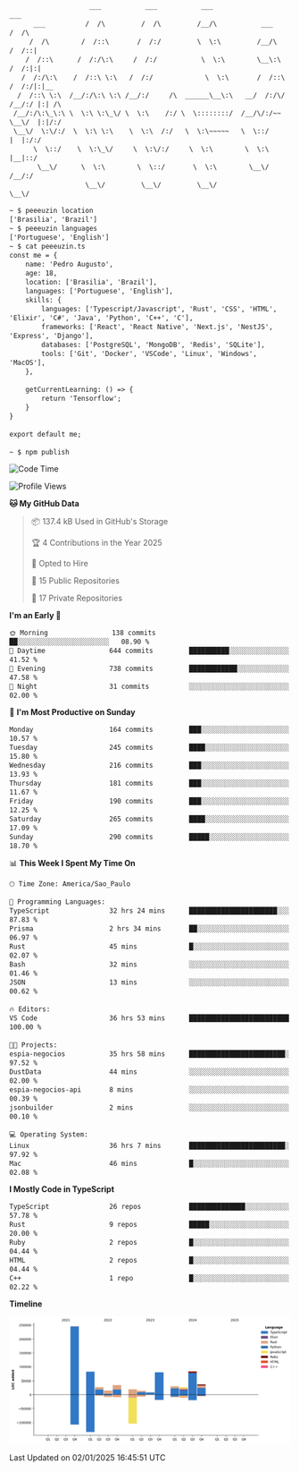 ```

                    ___           ___           ___                        ___     
      ___          /  /\         /  /\         /__/\           ___        /  /\    
     /  /\        /  /::\       /  /:/         \  \:\         /__/\      /  /::|   
    /  /::\      /  /:/\:\     /  /:/           \  \:\        \__\:\    /  /:|:|   
   /  /:/\:\    /  /::\ \:\   /  /:/             \  \:\       /  /::\  /  /:/|:|__ 
  /  /::\ \:\  /__/:/\:\ \:\ /__/:/     /\  ______\__\:\   __/  /:/\/ /__/:/ |:| /\
 /__/:/\:\_\:\ \  \:\ \:\_\/ \  \:\    /:/ \  \::::::::/  /__/\/:/~~  \__\/  |:|/:/
 \__\/  \:\/:/  \  \:\ \:\    \  \:\  /:/   \  \:\~~~~~   \  \::/         |  |:/:/ 
      \  \::/    \  \:\_\/     \  \:\/:/     \  \:\        \  \:\         |__|::/  
       \__\/      \  \:\        \  \::/       \  \:\        \__\/         /__/:/   
                   \__\/         \__\/         \__\/                      \__\/    

```

```
~ $ peeeuzin location
['Brasilia', 'Brazil']
~ $ peeeuzin languages
['Portuguese', 'English']
~ $ cat peeeuzin.ts
const me = {
    name: 'Pedro Augusto',
    age: 18,
    location: ['Brasilia', 'Brazil'],
    languages: ['Portuguese', 'English'],
    skills: {
        languages: ['Typescript/Javascript', 'Rust', 'CSS', 'HTML', 'Elixir', 'C#', 'Java', 'Python', 'C++', 'C'],
        frameworks: ['React', 'React Native', 'Next.js', 'NestJS', 'Express', 'Django'],
        databases: ['PostgreSQL', 'MongoDB', 'Redis', 'SQLite'],
        tools: ['Git', 'Docker', 'VSCode', 'Linux', 'Windows', 'MacOS'],
    },
    
    getCurrentLearning: () => {
        return 'Tensorflow';
    }
}

export default me;

~ $ npm publish
```

<!--START_SECTION:waka-->
![Code Time](http://img.shields.io/badge/Code%20Time-2%2C362%20hrs%2026%20mins-blue)

![Profile Views](http://img.shields.io/badge/Profile%20Views-0-blue)

**🐱 My GitHub Data** 

> 📦 137.4 kB Used in GitHub's Storage 
 > 
> 🏆 4 Contributions in the Year 2025
 > 
> 💼 Opted to Hire
 > 
> 📜 15 Public Repositories 
 > 
> 🔑 17 Private Repositories 
 > 
**I'm an Early 🐤** 

```text
🌞 Morning                138 commits         ██░░░░░░░░░░░░░░░░░░░░░░░   08.90 % 
🌆 Daytime                644 commits         ██████████░░░░░░░░░░░░░░░   41.52 % 
🌃 Evening                738 commits         ████████████░░░░░░░░░░░░░   47.58 % 
🌙 Night                  31 commits          ░░░░░░░░░░░░░░░░░░░░░░░░░   02.00 % 
```
📅 **I'm Most Productive on Sunday** 

```text
Monday                   164 commits         ███░░░░░░░░░░░░░░░░░░░░░░   10.57 % 
Tuesday                  245 commits         ████░░░░░░░░░░░░░░░░░░░░░   15.80 % 
Wednesday                216 commits         ███░░░░░░░░░░░░░░░░░░░░░░   13.93 % 
Thursday                 181 commits         ███░░░░░░░░░░░░░░░░░░░░░░   11.67 % 
Friday                   190 commits         ███░░░░░░░░░░░░░░░░░░░░░░   12.25 % 
Saturday                 265 commits         ████░░░░░░░░░░░░░░░░░░░░░   17.09 % 
Sunday                   290 commits         █████░░░░░░░░░░░░░░░░░░░░   18.70 % 
```


📊 **This Week I Spent My Time On** 

```text
🕑︎ Time Zone: America/Sao_Paulo

💬 Programming Languages: 
TypeScript               32 hrs 24 mins      ██████████████████████░░░   87.83 % 
Prisma                   2 hrs 34 mins       ██░░░░░░░░░░░░░░░░░░░░░░░   06.97 % 
Rust                     45 mins             █░░░░░░░░░░░░░░░░░░░░░░░░   02.07 % 
Bash                     32 mins             ░░░░░░░░░░░░░░░░░░░░░░░░░   01.46 % 
JSON                     13 mins             ░░░░░░░░░░░░░░░░░░░░░░░░░   00.62 % 

🔥 Editors: 
VS Code                  36 hrs 53 mins      █████████████████████████   100.00 % 

🐱‍💻 Projects: 
espia-negocios           35 hrs 58 mins      ████████████████████████░   97.52 % 
DustData                 44 mins             ░░░░░░░░░░░░░░░░░░░░░░░░░   02.00 % 
espia-negocios-api       8 mins              ░░░░░░░░░░░░░░░░░░░░░░░░░   00.39 % 
jsonbuilder              2 mins              ░░░░░░░░░░░░░░░░░░░░░░░░░   00.10 % 

💻 Operating System: 
Linux                    36 hrs 7 mins       ████████████████████████░   97.92 % 
Mac                      46 mins             █░░░░░░░░░░░░░░░░░░░░░░░░   02.08 % 
```

**I Mostly Code in TypeScript** 

```text
TypeScript               26 repos            ██████████████░░░░░░░░░░░   57.78 % 
Rust                     9 repos             █████░░░░░░░░░░░░░░░░░░░░   20.00 % 
Ruby                     2 repos             █░░░░░░░░░░░░░░░░░░░░░░░░   04.44 % 
HTML                     2 repos             █░░░░░░░░░░░░░░░░░░░░░░░░   04.44 % 
C++                      1 repo              █░░░░░░░░░░░░░░░░░░░░░░░░   02.22 % 
```



**Timeline**

![Lines of Code chart](https://raw.githubusercontent.com/peeeuzin/peeeuzin/main/assets/bar_graph.png)


 Last Updated on 02/01/2025 16:45:51 UTC
<!--END_SECTION:waka-->